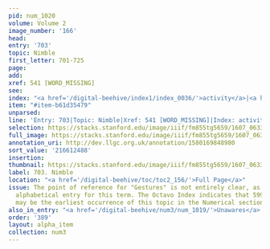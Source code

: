 ```yaml
---
pid: num_1020
volume: Volume 2
image_number: '166'
head:
entry: '703'
topic: Nimble
first_letter: 701-725
page:
add:
xref: 541 [WORD_MISSING]
see:
index: "<a href='/digital-beehive/index1/index_0036/'>activity</a>|<a href='/digital-beehive/index3/index_2669/'>nimble</a>"
item: "#item-b61d35479"
unparsed:
line: 'Entry: 703|Topic: Nimble|Xref: 541 [WORD_MISSING]|Index: activity|Index: nimble|#item-b61d35479'
selection: https://stacks.stanford.edu/image/iiif/fm855tg5659/1607_0633/935,2488,2739,352/full/0/default.jpg
full_image: https://stacks.stanford.edu/image/iiif/fm855tg5659/1607_0633/full/full/0/default.jpg
annotation_uri: http://dev.llgc.org.uk/annotation/1580169848980
sort_value: '216612488'
insertion:
thumbnail: https://stacks.stanford.edu/image/iiif/fm855tg5659/1607_0633/935,2488,600,180/250,/0/default.jpg
label: 703. Nimble
location: "<a href='/digital-beehive/toc/toc2_156/'>Full Page</a>"
issue: The point of reference for "Gestures" is not entirely clear, as there is no
  alphabetical entry for this term. The Octavo Index indicates that 599 [Gestures]
  may be the earliest occurrence of this topic in the Numerical section of the Alvearium.
also_in_entry: "<a href='/digital-beehive/num3/num_1019/'>Unawares</a>|<a href='/digital-beehive/num3/num_1021/'>Near</a>"
order: '389'
layout: alpha_item
collection: num3
---
```

